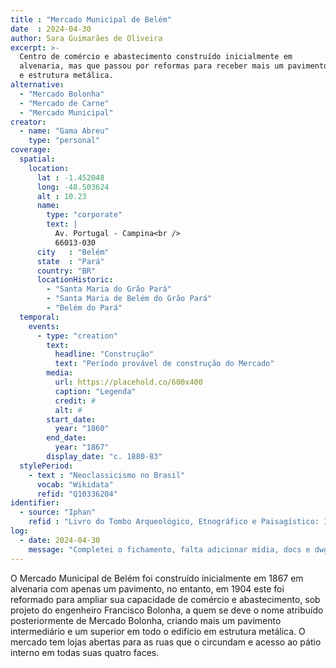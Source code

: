 ```yaml
---
title : "Mercado Municipal de Belém"
date  : 2024-04-30
author: Sara Guimarães de Oliveira
excerpt: >-
  Centro de comércio e abastecimento construído inicialmente em
  alvenaria, mas que passou por reformas para receber mais um pavimento
  e estrutura metálica.
alternative:
  - "Mercado Bolonha"
  - "Mercado de Carne"
  - "Mercado Municipal"
creator:
  - name: "Gama Abreu"
    type: "personal"
coverage:
  spatial:
    location:
      lat : -1.452048 
      long: -48.503624
      alt : 10.23 
      name:
        type: "corporate"
        text: |
          Av. Portugal - Campina<br />
          66013-030
      city   : "Belém"
      state  : "Pará"
      country: "BR"
      locationHistoric:
        - "Santa Maria do Grão Pará" 
        - "Santa Maria de Belém do Grão Pará"
        - "Belém do Pará"
  temporal:
    events:
      - type: "creation"
        text:
          headline: "Construção"
          text: "Período provável de construção do Mercado"
        media:
          url: https://placehold.co/600x400
          caption: "Legenda"
          credit: #
          alt: #
        start_date:
          year: "1860"
        end_date:
          year: "1867"
        display_date: "c. 1880-83"
  stylePeriod:
    - text : "Neoclassicismo no Brasil"
      vocab: "Wikidata"
      refid: "Q10336204"
identifier:
  - source: "Iphan"
    refid : "Livro do Tombo Arqueológico, Etnográfico e Paisagístico: Inscr. n.º 69, de 09/11/1977. Livro do Tombo Histórico: Inscr. n.º 460, de 09/11/1977. Livro do Tombo Belas Artes: Inscr. n.º 525, de 09/11/1977"
log:
  - date: 2024-04-30
    message: "Completei o fichamento, falta adicionar mídia, docs e dwg"
---
```


O Mercado Municipal de Belém foi construído inicialmente em 1867 em
alvenaria com apenas um pavimento, no entanto, em 1904 este foi
reformado para ampliar sua capacidade de comércio e abastecimento, sob
projeto do engenheiro Francisco Bolonha, a quem se deve o nome
atribuído posteriormente de Mercado Bolonha, criando mais um pavimento
intermediário e um superior em todo o edifício em estrutura metálica. O
mercado tem lojas abertas para as ruas que o circundam e acesso ao pátio
interno em todas suas quatro faces.

